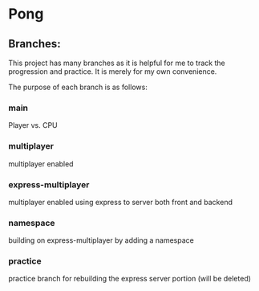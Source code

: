 # Pong

## Branches:
This project has many branches as it is helpful for me to track the progression and practice. It is merely for my own convenience. 

The purpose of each branch is as follows:

### main
Player vs. CPU
### multiplayer
multiplayer enabled
### express-multiplayer
multiplayer enabled using express to server both front and backend
### namespace
building on express-multiplayer by adding a namespace
### practice
practice branch for rebuilding the express server portion (will be deleted)